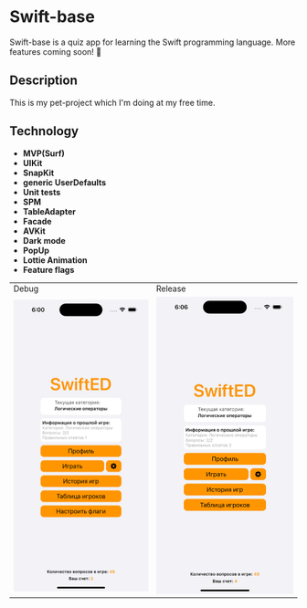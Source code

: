 
# Swift-base

Swift-base is a quiz app for learning the Swift programming language.
More features coming soon! 🚀

## Description

This is my pet-project which I'm doing at my free time.

## Technology
- **MVP(Surf)**
- **UIKit**
- **SnapKit**
- **generic UserDefaults**
- **Unit tests**
- **SPM**
- **TableAdapter**
- **Facade**
- **AVKit**
- **Dark mode**
- **PopUp**
- **Lottie Animation**
- **Feature flags**


<table>
  <tr>
    <td>Debug</td>
    <td>Release</td>
  </tr>
  <tr>
    <td><img src="https://raw.githubusercontent.com/zontz/swift-base/main/screenshots/2.png"></td>
    <td><img src="https://raw.githubusercontent.com/zontz/swift-base/main/screenshots/13.png"></td>
  </tr>
 </table>
